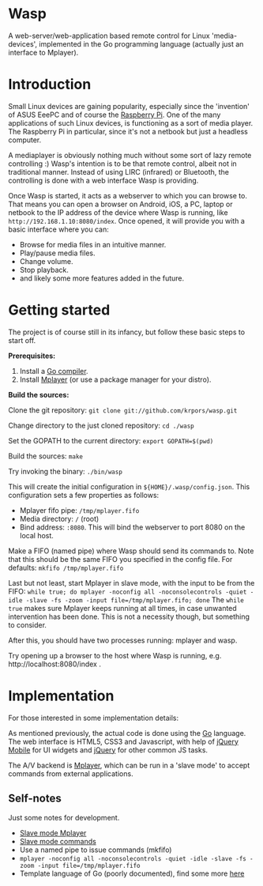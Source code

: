 # Wasp

A web-server/web-application based remote control for Linux 'media-devices', implemented
in the Go programming language (actually just an interface to Mplayer).

# Introduction

Small Linux devices are gaining popularity, especially since the 'invention' of 
ASUS EeePC and of course the [Raspberry Pi](http://raspberrypi.org). One of the 
many applications of such Linux devices, is functioning as a sort of media player.
The Raspberry Pi in particular, since it's not a netbook but just a headless computer.

A mediaplayer is obviously nothing much without some sort of lazy remote controlling :)
Wasp's intention is to be that remote control, albeit not in traditional manner. Instead
of using LIRC (infrared) or Bluetooth, the controlling is done with a web interface Wasp
is providing.

Once Wasp is started, it acts as a webserver to which you can browse to. That means you
can open a browser on Android, iOS, a PC, laptop or netbook to the IP address of the 
device where Wasp is running, like ``http://192.168.1.10:8080/index``. Once opened, it will
provide you with a basic interface where you can:

* Browse for media files in an intuitive manner.
* Play/pause media files.
* Change volume.
* Stop playback.
* and likely some more features added in the future.

# Getting started

The project is of course still in its infancy, but follow these basic steps to start off.

**Prerequisites:**

1. Install a [Go compiler](http://code.google.com/p/go/downloads/list).
1. Install [Mplayer](http://www.mplayerhq.hu/design7/dload.html) (or use a package manager for your distro).

**Build the sources:**

Clone the git repository:
`git clone git://github.com/krpors/wasp.git`

Change directory to the just cloned repository:
`cd ./wasp`

Set the GOPATH to the current directory:
`export GOPATH=$(pwd)`

Build the sources:
`make`

Try invoking the binary:
`./bin/wasp`

This will create the initial configuration in `${HOME}/.wasp/config.json`. This configuration
sets a few properties as follows:

* Mplayer fifo pipe: `/tmp/mplayer.fifo`
* Media directory: `/` (root)
* Bind address: `:8080`. This will bind the webserver to port 8080 on the local host.

Make a FIFO (named pipe) where Wasp should send its commands to. Note that this should be the same
FIFO you specified in the config file. For defaults:
`mkfifo /tmp/mplayer.fifo`

Last but not least, start Mplayer in slave mode, with the input to be from the FIFO:
`while true; do mplayer -noconfig all -noconsolecontrols -quiet -idle -slave -fs -zoom -input file=/tmp/mplayer.fifo; done`
The `while true` makes sure Mplayer keeps running at all times, in case unwanted intervention has been done.
This is not a necessity though, but something to consider.

After this, you should have two processes running: mplayer and wasp. 

Try opening up a browser to the host where Wasp is running, e.g. http://localhost:8080/index . 

# Implementation

For those interested in some implementation details:

As mentioned previously, the actual code is done using the [Go](http://golang.org) language.
The web interface is HTML5, CSS3 and Javascript, with help of [jQuery Mobile](http://jquerymobile.com)
for UI widgets and [jQuery](http://jquery.com) for other common JS tasks.

The A/V backend is [Mplayer](http://www.mplayerhq.hu), which can be run in a 'slave mode' to
accept commands from external applications.



## Self-notes

Just some notes for development.

* [Slave mode Mplayer](http://www.mplayerhq.hu/DOCS/HTML/en/MPlayer.html#slave-mode)
* [Slave mode commands](http://www.mplayerhq.hu/DOCS/tech/slave.txt)
* Use a named pipe to issue commands (mkfifo)
* ``mplayer -noconfig all -noconsolecontrols -quiet -idle -slave -fs -zoom -input file=/tmp/mplayer.fifo``
* Template language of Go (poorly documented), find some more [here](http://jan.newmarch.name/go/template/chapter-template.html)
